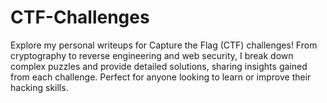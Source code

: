 # CTF-Challenges

Explore my personal writeups for Capture the Flag (CTF) challenges! From cryptography to reverse engineering and web security, I break down complex puzzles and provide detailed solutions, sharing insights gained from each challenge. Perfect for anyone looking to learn or improve their hacking skills.
